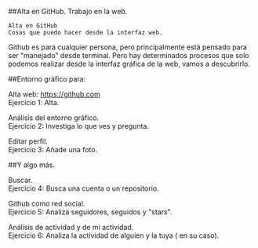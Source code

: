 ##Alta en GitHub. Trabajo en la web.

	Alta en GitHub
	Cosas que puedo hacer desde la interfaz web.

Github es para cualquier persona, pero principalmente está pensado para ser "manejado" desde terminal. Pero hay determinados procesos que solo podemos realizar desde la interfaz gráfica de la web, vamos a descubrirlo.

##Entorno gráfico para:

Alta web: https://github.com  
Ejercicio 1: Alta.  

Análisis del entorno gráfico.  
Ejercicio 2: Investiga lo que ves y pregunta.  

Editar perfil.  
Ejercicio 3: Añade una foto.  

##Y algo más.

Buscar.  
Ejercicio 4: Busca una cuenta o un repositorio.  

Github como red social.  
Ejercicio 5: Analiza seguidores, seguidos y "stars".  

Análisis de actividad y de mi actividad.  
Ejercicio 6: Analiza la actividad de alguien y la tuya ( en su caso).  
